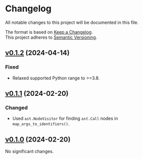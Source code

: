 # Changelog

All notable changes to this project will be documented in this file.

The format is based on [Keep a Changelog](http://keepachangelog.com/en/1.0.0/).<br/>
This project adheres to [Semantic Versioning](http://semver.org/spec/v2.0.0.html).

<!-- insertion marker -->

## [v0.1.2](https://github.com/bswck/backframe/tree/v0.1.2) (2024-04-14)


### Fixed

- Relaxed supported Python range to >=3.8.


## [v0.1.1](https://github.com/bswck/backframe/tree/v0.1.1) (2024-02-20)


### Changed

- Used `ast.NodeVisitor` for finding `ast.Call` nodes in `map_args_to_identifiers()`.


## [v0.1.0](https://github.com/bswck/backframe/tree/v0.1.0) (2024-02-20)


No significant changes.
